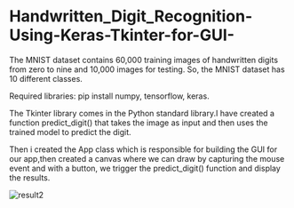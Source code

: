 # Handwritten_Digit_Recognition-Using-Keras-Tkinter-for-GUI-

The MNIST dataset contains 60,000 training images of handwritten digits from zero to nine and 10,000 images for testing. So, the MNIST dataset has 10 different classes.

Required libraries: pip install numpy, tensorflow, keras.

The Tkinter library comes in the Python standard library.I have created a function predict_digit() that takes the image as input and then uses the trained model to predict the digit.

Then i created the App class which is responsible for building the GUI for our app,then created a canvas where we can draw by capturing the mouse event and with a button, we trigger the predict_digit() function and display the results.

![result2](https://user-images.githubusercontent.com/61036755/82662986-77d33780-9c4c-11ea-9ef7-394602e61f3f.png)
